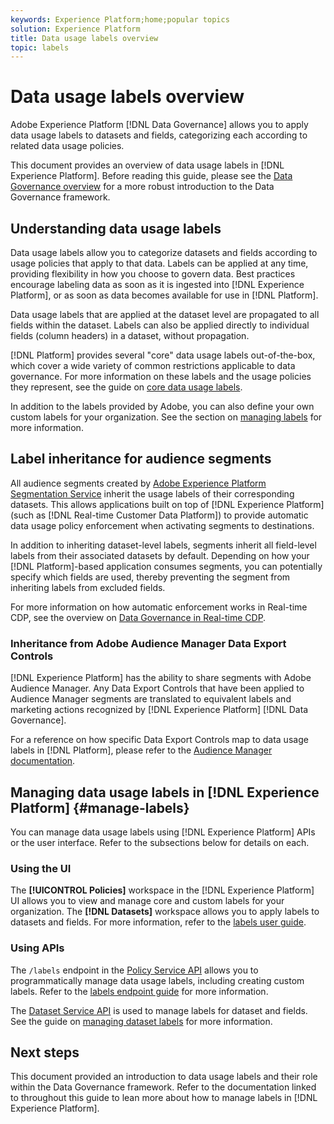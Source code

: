 ```yaml
---
keywords: Experience Platform;home;popular topics
solution: Experience Platform
title: Data usage labels overview
topic: labels
---
```


# Data usage labels overview

Adobe Experience Platform [!DNL Data Governance] allows you to apply data usage labels to datasets and fields, categorizing each according to related data usage policies.

This document provides an overview of data usage labels in [!DNL Experience Platform]. Before reading this guide, please see the [Data Governance overview](../home.md) for a more robust introduction to the Data Governance framework.

## Understanding data usage labels

Data usage labels allow you to categorize datasets and fields according to usage policies that apply to that data. Labels can be applied at any time, providing flexibility in how you choose to govern data. Best practices encourage labeling data as soon as it is ingested into [!DNL Experience Platform], or as soon as data becomes available for use in [!DNL Platform].

Data usage labels that are applied at the dataset level are propagated to all fields within the dataset. Labels can also be applied directly to individual fields (column headers) in a dataset, without propagation.

[!DNL Platform] provides several "core" data usage labels out-of-the-box, which cover a wide variety of common restrictions applicable to data governance. For more information on these labels and the usage policies they represent, see the guide on [core data usage labels](reference.md).

In addition to the labels provided by Adobe, you can also define your own custom labels for your organization. See the section on [managing labels](#manage-labels) for more information.

## Label inheritance for audience segments

All audience segments created by [Adobe Experience Platform Segmentation Service](../../segmentation/home.md) inherit the usage labels of their corresponding datasets. This allows applications built on top of [!DNL Experience Platform] (such as [!DNL Real-time Customer Data Platform]) to provide automatic data usage policy enforcement when activating segments to destinations.

In addition to inheriting dataset-level labels, segments inherit all field-level labels from their associated datasets by default. Depending on how your [!DNL Platform]-based application consumes segments, you can potentially specify which fields are used, thereby preventing the segment from inheriting labels from excluded fields.

For more information on how automatic enforcement works in Real-time CDP, see the overview on [Data Governance in Real-time CDP](../../rtcdp/privacy/data-governance-overview.md#enforce-data-usage-compliance).

### Inheritance from Adobe Audience Manager Data Export Controls

[!DNL Experience Platform] has the ability to share segments with Adobe Audience Manager. Any Data Export Controls that have been applied to Audience Manager segments are translated to equivalent labels and marketing actions recognized by [!DNL Experience Platform] [!DNL Data Governance].

For a reference on how specific Data Export Controls map to data usage labels in [!DNL Platform], please refer to the [Audience Manager documentation](https://docs.adobe.com/content/help/en/audience-manager/user-guide/implementation-integration-guides/integration-experience-platform/aam-aep-audience-sharing.html#aam-data-export-control-in-aep).

## Managing data usage labels in [!DNL Experience Platform] {#manage-labels}

You can manage data usage labels using [!DNL Experience Platform] APIs or the user interface. Refer to the subsections below for details on each.

### Using the UI

The **[!UICONTROL Policies]** workspace in the [!DNL Experience Platform] UI allows you to view and manage core and custom labels for your organization. The **[!DNL Datasets]** workspace allows you to apply labels to datasets and fields. For more information, refer to the [labels user guide](user-guide.md).

### Using APIs

The `/labels` endpoint in the [Policy Service API](https://www.adobe.io/apis/experienceplatform/home/api-reference.html#!acpdr/swagger-specs/dule-policy-service.yaml) allows you to programmatically manage data usage labels, including creating custom labels. Refer to the [labels endpoint guide](../api/labels.md) for more information.

The [Dataset Service API](https://www.adobe.io/apis/experienceplatform/home/api-reference.html#!acpdr/swagger-specs/dataset-service.yaml) is used to manage labels for dataset and fields. See the guide on [managing dataset labels](./dataset-api.md) for more information.

## Next steps

This document provided an introduction to data usage labels and their role within the Data Governance framework. Refer to the documentation linked to throughout this guide to lean more about how to manage labels in [!DNL Experience Platform].
